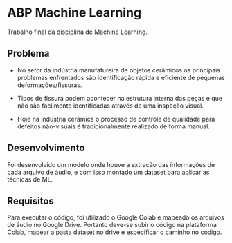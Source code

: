 # ABP Machine Learning

Trabalho final da disciplina de Machine Learning.

## Problema

- No setor da indústria manufatureira de objetos cerâmicos os principais problemas enfrentados são identificação rápida e eficiente de pequenas deformações/fissuras.

- Tipos de fissura podem acontecer na estrutura interna das peças e que não são facilmente identificadas através de uma inspeção visual.

- Hoje na indústria cerâmica o processo de controle de qualidade para defeitos não-visuais é tradicionalmente realizado de forma manual.

## Desenvolvimento

Foi desenvolvido um modelo onde houve a extração das informações de cada arquivo de áudio, e com isso montado um dataset para aplicar as técnicas de ML.

## Requisitos

Para executar o código, foi utilizado o Google Colab e mapeado os arquivos de áudio no Google Drive. Portanto deve-se subir o código na plataforma Colab, mapear a pasta
dataset no drive e especificar o caminho no código.
